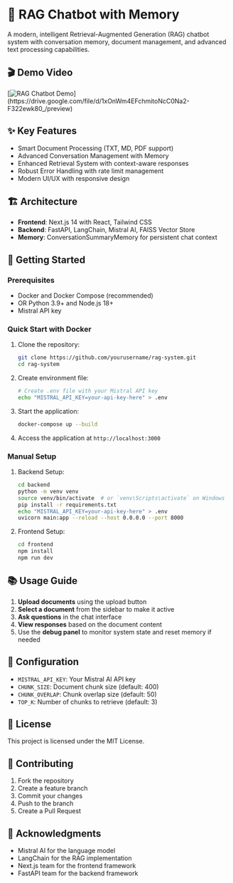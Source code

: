 # 🤖 RAG Chatbot with Memory

A modern, intelligent Retrieval-Augmented Generation (RAG) chatbot system with conversation memory, document management, and advanced text processing capabilities.

## 🎬 Demo Video

[![RAG Chatbot Demo](https://drive.google.com/uc?export=view&id=1xOnWm4EFchmitoNcC0Na2-F322ewk80_)](https://drive.google.com/file/d/1xOnWm4EFchmitoNcC0Na2-F322ewk80_/preview)

## ✨ Key Features

- Smart Document Processing (TXT, MD, PDF support)
- Advanced Conversation Management with Memory
- Enhanced Retrieval System with context-aware responses
- Robust Error Handling with rate limit management
- Modern UI/UX with responsive design

## 🏗️ Architecture

- **Frontend**: Next.js 14 with React, Tailwind CSS
- **Backend**: FastAPI, LangChain, Mistral AI, FAISS Vector Store
- **Memory**: ConversationSummaryMemory for persistent chat context

## 🚀 Getting Started

### Prerequisites

- Docker and Docker Compose (recommended)
- OR Python 3.9+ and Node.js 18+
- Mistral API key

### Quick Start with Docker

1. Clone the repository:
   ```bash
   git clone https://github.com/yourusername/rag-system.git
   cd rag-system
   ```

2. Create environment file:
   ```bash
   # Create .env file with your Mistral API key
   echo "MISTRAL_API_KEY=your-api-key-here" > .env
   ```

3. Start the application:
   ```bash
   docker-compose up --build
   ```

4. Access the application at `http://localhost:3000`

### Manual Setup

1. Backend Setup:
   ```bash
   cd backend
   python -m venv venv
   source venv/bin/activate  # or `venv\Scripts\activate` on Windows
   pip install -r requirements.txt
   echo "MISTRAL_API_KEY=your-api-key-here" > .env
   uvicorn main:app --reload --host 0.0.0.0 --port 8000
   ```

2. Frontend Setup:
   ```bash
   cd frontend
   npm install
   npm run dev
   ```

## 📚 Usage Guide

1. **Upload documents** using the upload button
2. **Select a document** from the sidebar to make it active
3. **Ask questions** in the chat interface
4. **View responses** based on the document content
5. Use the **debug panel** to monitor system state and reset memory if needed

## 🔧 Configuration

- `MISTRAL_API_KEY`: Your Mistral AI API key
- `CHUNK_SIZE`: Document chunk size (default: 400)
- `CHUNK_OVERLAP`: Chunk overlap size (default: 50)
- `TOP_K`: Number of chunks to retrieve (default: 3)

## 📝 License

This project is licensed under the MIT License.

## 🤝 Contributing

1. Fork the repository
2. Create a feature branch
3. Commit your changes
4. Push to the branch
5. Create a Pull Request

## 🙏 Acknowledgments

- Mistral AI for the language model
- LangChain for the RAG implementation
- Next.js team for the frontend framework
- FastAPI team for the backend framework 